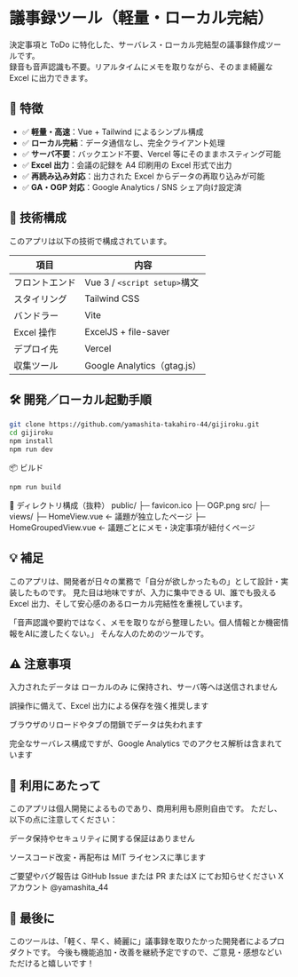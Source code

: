 # 議事録ツール（軽量・ローカル完結）

決定事項と ToDo に特化した、サーバレス・ローカル完結型の議事録作成ツールです。  
録音も音声認識も不要。リアルタイムにメモを取りながら、そのまま綺麗な Excel に出力できます。

## 🎯 特徴

- ✅ **軽量・高速**：Vue + Tailwind によるシンプル構成
- ✅ **ローカル完結**：データ通信なし、完全クライアント処理
- ✅ **サーバ不要**：バックエンド不要、Vercel 等にそのままホスティング可能
- ✅ **Excel 出力**：会議の記録を A4 印刷用の Excel 形式で出力
- ✅ **再読み込み対応**：出力された Excel からデータの再取り込みが可能
- ✅ **GA・OGP 対応**：Google Analytics / SNS シェア向け設定済

## 🔧 技術構成

このアプリは以下の技術で構成されています。

| 項目             | 内容                           |
|------------------|--------------------------------|
| フロントエンド   | Vue 3 / `<script setup>`構文    |
| スタイリング     | Tailwind CSS                   |
| バンドラー       | Vite                           |
| Excel 操作       | ExcelJS + file-saver           |
| デプロイ先       | Vercel                          |
| 収集ツール       | Google Analytics（gtag.js）    |

## 🛠 開発／ローカル起動手順

```bash
git clone https://github.com/yamashita-takahiro-44/gijiroku.git
cd gijiroku
npm install
npm run dev
```

📦 ビルド

```bash
npm run build
```

📁 ディレクトリ構成（抜粋）
public/
  ├─ favicon.ico
  ├─ OGP.png
src/
  ├─ views/
      ├─ HomeView.vue         ← 議題が独立したページ
      ├─ HomeGroupedView.vue  ← 議題ごとにメモ・決定事項が紐付くページ

## 💡 補足
このアプリは、開発者が日々の業務で「自分が欲しかったもの」として設計・実装したものです。
見た目は地味ですが、入力に集中できる UI、誰でも扱える Excel 出力、そして安心感のあるローカル完結性を重視しています。

「音声認識や要約ではなく、メモを取りながら整理したい。個人情報とか機密情報をAIに渡したくない。」
そんな人のためのツールです。

## ⚠️ 注意事項
入力されたデータは ローカルのみ に保持され、サーバ等へは送信されません

誤操作に備えて、Excel 出力による保存を強く推奨します

ブラウザのリロードやタブの閉鎖でデータは失われます

完全なサーバレス構成ですが、Google Analytics でのアクセス解析は含まれています

## 📝 利用にあたって
このアプリは個人開発によるものであり、商用利用も原則自由です。
ただし、以下の点に注意してください：

データ保持やセキュリティに関する保証はありません

ソースコード改変・再配布は MIT ライセンスに準じます

ご要望やバグ報告は GitHub Issue または PR またはX にてお知らせください
Xアカウント @yamashita_44

## 🙏 最後に
このツールは、「軽く、早く、綺麗に」議事録を取りたかった開発者によるプロダクトです。
今後も機能追加・改善を継続予定ですので、ご意見・感想などいただけると嬉しいです！
